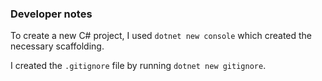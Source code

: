 ### Developer notes

To create a new C# project, I used `dotnet new console` which created the necessary scaffolding.

I created the `.gitignore` file by running `dotnet new gitignore`.

